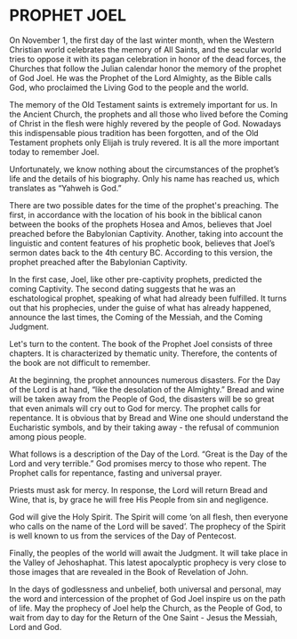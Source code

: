 # PROPHET JOEL

On November 1, the first day of the last winter month, when the Western Christian world celebrates the memory of All Saints, and the secular world tries to oppose it with its pagan celebration in honor of the dead forces, the Churches that follow the Julian calendar honor the memory of the prophet of God Joel. He was the Prophet of the Lord Almighty, as the Bible calls God, who proclaimed the Living God to the people and the world.

The memory of the Old Testament saints is extremely important for us. In the Ancient Church, the prophets and all those who lived before the Coming of Christ in the flesh were highly revered by the people of God. Nowadays this indispensable pious tradition has been forgotten, and of the Old Testament prophets only Elijah is truly revered. It is all the more important today to remember Joel.

Unfortunately, we know nothing about the circumstances of the prophet’s life and the details of his biography. Only his name has reached us, which translates as “Yahweh is God.”

There are two possible dates for the time of the prophet's preaching. The first, in accordance with the location of his book in the biblical canon between the books of the prophets Hosea and Amos, believes that Joel preached before the Babylonian Captivity. Another, taking into account the linguistic and content features of his prophetic book, believes that Joel’s sermon dates back to the 4th century BC. According to this version, the prophet preached after the Babylonian Captivity.

In the first case, Joel, like other pre-captivity prophets, predicted the coming Captivity. The second dating suggests that he was an eschatological prophet, speaking of what had already been fulfilled. It turns out that his prophecies, under the guise of what has already happened, announce the last times, the Coming of the Messiah, and the Coming Judgment.

Let's turn to the content. The book of the Prophet Joel consists of three chapters. It is characterized by thematic unity. Therefore, the contents of the book are not difficult to remember.

At the beginning, the prophet announces numerous disasters. For the Day of the Lord is at hand, “like the desolation of the Almighty.” Bread and wine will be taken away from the People of God, the disasters will be so great that even animals will cry out to God for mercy. The prophet calls for repentance. It is obvious that by Bread and Wine one should understand the Eucharistic symbols, and by their taking away - the refusal of communion among pious people.

What follows is a description of the Day of the Lord. “Great is the Day of the Lord and very terrible.” God promises mercy to those who repent. The Prophet calls for repentance, fasting and universal prayer.

Priests must ask for mercy. In response, the Lord will return Bread and Wine, that is, by grace he will free His People from sin and negligence.

God will give the Holy Spirit. The Spirit will come ‘on all flesh, then everyone who calls on the name of the Lord will be saved’. The prophecy of the Spirit is well known to us from the services of the Day of Pentecost.

Finally, the peoples of the world will await the Judgment. It will take place in the Valley of Jehoshaphat. This latest apocalyptic prophecy is very close to those images that are revealed in the Book of Revelation of John.

In the days of godlessness and unbelief, both universal and personal, may the word and intercession of the prophet of God Joel inspire us on the path of life. May the prophecy of Joel help the Church, as the People of God, to wait from day to day for the Return of the One Saint - Jesus the Messiah, Lord and God.
